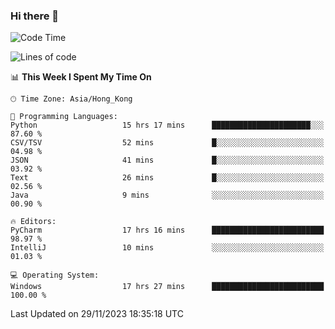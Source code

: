 ### Hi there 👋

<!--
**RoiexLee/RoiexLee** is a ✨ _special_ ✨ repository because its `README.md` (this file) appears on your GitHub profile.

Here are some ideas to get you started:

- 🔭 I’m currently working on ...
- 🌱 I’m currently learning ...
- 👯 I’m looking to collaborate on ...
- 🤔 I’m looking for help with ...
- 💬 Ask me about ...
- 📫 How to reach me: ...
- 😄 Pronouns: ...
- ⚡ Fun fact: ...
-->

<!--START_SECTION:waka-->
![Code Time](http://img.shields.io/badge/Code%20Time-410%20hrs%2048%20mins-blue)

![Lines of code](https://img.shields.io/badge/From%20Hello%20World%20I%27ve%20Written-37.4%20thousand%20lines%20of%20code-blue)

📊 **This Week I Spent My Time On** 

```text
🕑︎ Time Zone: Asia/Hong_Kong

💬 Programming Languages: 
Python                   15 hrs 17 mins      ██████████████████████░░░   87.60 % 
CSV/TSV                  52 mins             █░░░░░░░░░░░░░░░░░░░░░░░░   04.98 % 
JSON                     41 mins             █░░░░░░░░░░░░░░░░░░░░░░░░   03.92 % 
Text                     26 mins             █░░░░░░░░░░░░░░░░░░░░░░░░   02.56 % 
Java                     9 mins              ░░░░░░░░░░░░░░░░░░░░░░░░░   00.90 % 

🔥 Editors: 
PyCharm                  17 hrs 16 mins      █████████████████████████   98.97 % 
IntelliJ                 10 mins             ░░░░░░░░░░░░░░░░░░░░░░░░░   01.03 % 

💻 Operating System: 
Windows                  17 hrs 27 mins      █████████████████████████   100.00 % 
```


 Last Updated on 29/11/2023 18:35:18 UTC
<!--END_SECTION:waka-->
